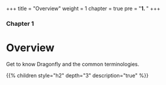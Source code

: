 +++
title = "Overview"
weight = 1
chapter = true
pre = "<b>1. </b>"
+++

### Chapter 1

# Overview

Get to know Dragonfly and the common terminologies.

{{% children style="h2" depth="3" description="true" %}}